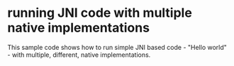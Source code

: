 # running JNI code with multiple native implementations

This sample code shows how to run simple JNI based code - "Hello world" - with multiple, different, native implementations.
